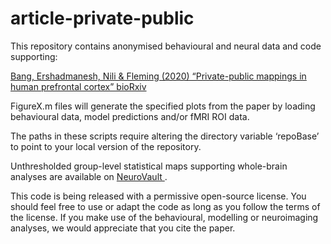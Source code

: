 # article-private-public

This repository contains anonymised behavioural and neural data and code supporting:

<a href="https://doi.org/10.1101/2020.02.21.954305">Bang, Ershadmanesh, Nili & Fleming (2020) “Private-public mappings in human  prefrontal cortex” bioRxiv </a>

FigureX.m files will generate the specified plots from the paper by loading behavioural data, model predictions and/or fMRI ROI data.

The paths in these scripts require altering the directory variable ‘repoBase’ to point to your local version of the repository.

Unthresholded group-level statistical maps supporting whole-brain analyses are available on <a href="https://neurovault.org/collections/6782/">NeuroVault </a>.

This code is being released with a permissive open-source license. You should feel free to use or adapt the code as long as you follow the terms of the license. If you make use of the behavioural, modelling or neuroimaging analyses, we would appreciate that you cite the paper.
